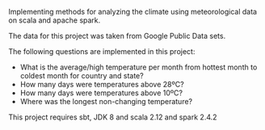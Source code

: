 Implementing methods for analyzing the climate using meteorological data on scala and apache spark.

The data for this project was taken from Google Public Data sets.

The following questions are implemented in this project:

- What is the average/high temperature per month from hottest month to coldest month for country and state?
- How many days were temperatures above 28ºC?
- How many days were temperatures above 10ºC?
- Where was the longest non-changing temperature?

This project requires sbt, JDK 8 and scala 2.12 and spark 2.4.2